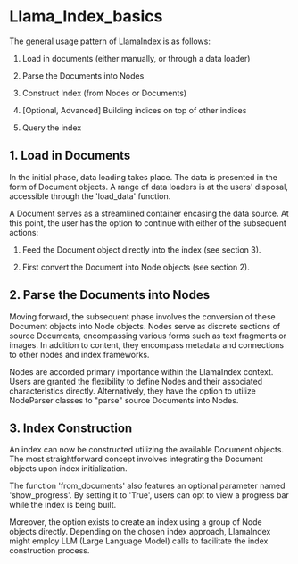 # Llama_Index_basics
The general usage pattern of LlamaIndex is as follows:

1. Load in documents (either manually, or through a data loader)

2. Parse the Documents into Nodes

3. Construct Index (from Nodes or Documents)

4. [Optional, Advanced] Building indices on top of other indices

5. Query the index

## 1. Load in Documents
In the initial phase, data loading takes place. The data is presented in the form of Document objects. A range of data loaders is at the users' disposal, accessible through the 'load_data' function.

A Document serves as a streamlined container encasing the data source. At this point, the user has the option to continue with either of the subsequent actions:
1) Feed the Document object directly into the index (see section 3).

2) First convert the Document into Node objects (see section 2).

## 2. Parse the Documents into Nodes
Moving forward, the subsequent phase involves the conversion of these Document objects into Node objects. Nodes serve as discrete sections of source Documents, encompassing various forms such as text fragments or images. In addition to content, they encompass metadata and connections to other nodes and index frameworks.

Nodes are accorded primary importance within the LlamaIndex context. Users are granted the flexibility to define Nodes and their associated characteristics directly. Alternatively, they have the option to utilize NodeParser classes to "parse" source Documents into Nodes.

## 3. Index Construction
An index can now be constructed utilizing the available Document objects. The most straightforward concept involves integrating the Document objects upon index initialization.

The function 'from_documents' also features an optional parameter named 'show_progress'. By setting it to 'True', users can opt to view a progress bar while the index is being built.

Moreover, the option exists to create an index using a group of Node objects directly. Depending on the chosen index approach, LlamaIndex might employ LLM (Large Language Model) calls to facilitate the index construction process.
